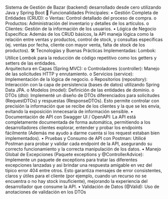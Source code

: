 Sistema de Gestión de Bazar (backend) desarrollado desde cero utilizando Java y Spring Boot
🚀 Funcionalidades Principales:
•	Gestión Completa de Entidades (CRUD): 
o	Ventas: Control detallado del proceso de compra.
o	Productos: Administración del inventario y detalles de los artículos.
o	Clientes: Gestión de la información de los usuarios.
•	Lógica de Negocio Específica: Además de los CRUD básicos, la API maneja lógica como la relación entre ventas y productos, control de stock, y consultas específicas (ej. ventas por fecha, cliente con mayor venta, falta de stock de los productos).
🛠️ Tecnologías y Buenas Prácticas Implementadas:
Lombok: Utilice Lombok para la reducción de código repetitivo como los getters y setters de las entidades.	
Arquitectura en Capas (Spring MVC): 
o	Controladores (controller): Manejo de las solicitudes HTTP y enrutamiento.
o	Servicios (service): Implementación de la lógica de negocio.
o	Repositorios (repository): Interacción con la capa de persistencia (bases de datos) utilizando Spring Data JPA.
o	Modelos (model): Definición de las entidades de dominio.
o	DTOs (dto): Implementé un diseño de DTOs diferenciados para solicitudes (RequestDTOs) y respuestas (ResponseDTOs). Esto permite controlar con precisión la información que se recibe de los clientes y la que se les envía, evitando la exposición innecesaria de información sensible.
•	Documentación de API con Swagger UI / OpenAPI: La API está completamente documentada de forma automática, permitiendo a los desarrolladores clientes explorar, entender y probar los endpoints fácilmente (Además me ayudo a darme cuenta si los request estaban bien implementados).
•	Pruebas y Consumo de API con Postman: Utilicé Postman para probar y validar cada endpoint de la API, asegurando su correcto funcionamiento y la correcta manipulación de los datos.
•	Manejo Global de Excepciones (Paquete exceptions y @ControllerAdvice): 
Implemente un paquete de exceptions para tratar las diferentes excepciones lanzadas y asi brindar una respuesta amigable en vez del típico error 404 entre otros. Esto garantiza mensajes de error consistentes, claros y útiles para el cliente (por ejemplo, cuando un recurso no se encuentra o no hay stock insuficiente), mejorando la experiencia del desarrollador que consume la API.
•	Validación de Datos (@Valid): Uso de anotaciones de validación en los DTOs 
